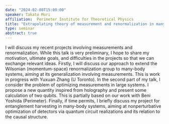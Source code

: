 ```yaml
---
date: "2024-02-08T15:00:00"
speaker: Takato Mori
affiliation:  Perimeter Institute for Theoretical Physics
title: "Extrapolating theory of measurement and renormalization in many-body systems to field theories and vice versa"
type: seminar
abstract: true
---
```


I will discuss my recent projects involving measurements and renormalization. While this talk is very preliminary, I hope to share my motivation, ultimate goals, and difficulties in the projects so that we can exchange relevant ideas. 
Firstly, I will discuss our approach to extend the Wilsonian (momentum-space) renormalization group to many-body systems, aiming at its generalization involving measurements. This is work in progress with Yuxuan Zhang (U Toronto). 
In the second part of my talk, I consider the problem of optimizing measurements in large systems. I propose a new quantity inspired from holography and present some calculation of two qubits. This is partially based on our work with Beni Yoshida (Perimeter). 
Finally, if time permits, I briefly discuss my project for entanglement harvesting in many-body systems, aiming at nonperturbative optimization of detectors via quantum circuit realizations and its relation to the causal structure.